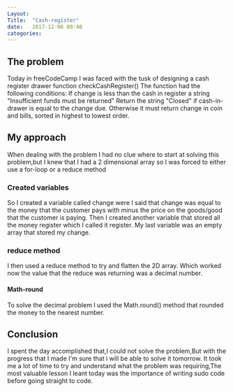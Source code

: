 ```yaml
---
Layout: 
Title:  "Cash-register"
date:   2017-12-06 09:40
categories: 
---
```

## The problem
Today in freeCodeCamp I was faced with the tusk of designing a cash register drawer function checkCashRegister()
The function had the following conditions:
If change is less than the cash in register a string "Insufficient funds must be returned"
Return the string "Closed" if cash-in-drawer is equal to the change due.
Otherwise it must return change in coin and bills, sorted in highest to lowest order.

## My approach
When dealing with the problem I had no clue where to start at solving this problem,but I knew that I had a 2 dimensional array so I was forced to either use a for-loop or a reduce method
### Created variables
So I created a variable called change were I said that change was equal to the money that the customer pays with minus the price on the goods/good that the customer is paying.
Then I created another variable that stored all the money register which I called it register.
My last variable was an empty array that stored my change.
### reduce method
I then used a reduce method to try and flatten the 2D array.
Which worked now the value that the reduce was returning was a decimal number.
#### Math-round
To solve the decimal problem I used the Math.round() method  that rounded the money to the nearest number.
## Conclusion
I spent the day accomplished that,I could not solve the problem,But with the progress that I made I'm sure that i will be able to solve it tomorrow.
It took me a lot of time to try and understand what the problem was requiring,The most valuable lesson I leant today was the importance of writing sudo code before going straight to code.
